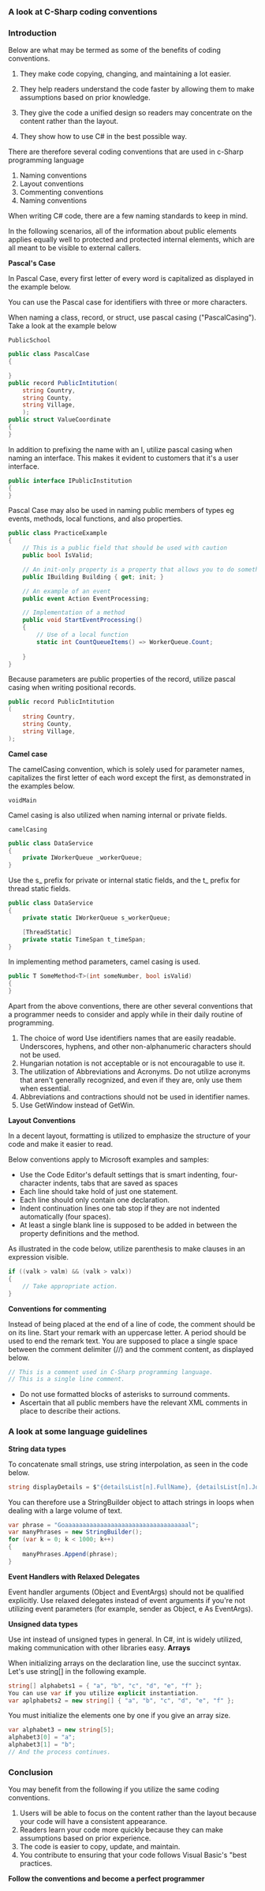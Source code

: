 ### A look at C-Sharp coding conventions
### Introduction
Below are what may be termed as some of the benefits of coding conventions.
1. They make code copying, changing, and maintaining a lot easier.

2. They help readers understand the code faster by allowing them to make assumptions based on prior knowledge.

3. They give the code a unified design so readers may concentrate on the content rather than the layout.

4. They show how to use C# in the best possible way.

There are therefore several coding conventions that are used in c-Sharp programming language
1. Naming conventions
2. Layout conventions
3. Commenting conventions
4. Naming conventions

When writing C# code, there are a few naming standards to keep in mind.

In the following scenarios, all of the information about public elements applies equally well to protected and protected internal elements, which are all meant to be visible to external callers.

**Pascal's Case**

In Pascal Case, every first letter of every word is capitalized as displayed in the example below. 

You can use the Pascal case for identifiers with three or more characters.

When naming a class, record, or struct, use pascal casing ("PascalCasing"). Take a look at the example below
```
PublicSchool
```
```c#
public class PascalCase
{

}
public record PublicIntitution(
    string Country,
    string County,
    string Village,
    );
public struct ValueCoordinate
{
}
```
In addition to prefixing the name with an I, utilize pascal casing when naming an interface. This makes it evident to customers that it's a user interface.
```c#
public interface IPublicInstitution
{
}
```
Pascal Case may also be used in naming public members of types eg events, methods, local functions, and also properties.
```c#
public class PracticeExample
{
    // This is a public field that should be used with caution
    public bool IsValid;

    // An init-only property is a property that allows you to do something only once.
    public IBuilding Building { get; init; }

    // An example of an event
    public event Action EventProcessing;

    // Implementation of a method
    public void StartEventProcessing()
    {
        // Use of a local function
        static int CountQueueItems() => WorkerQueue.Count;
        
    }
}
```
Because parameters are public properties of the record, utilize pascal casing when writing positional records.
```c#
public record PublicIntitution
(
    string Country,
    string County,
    string Village,
);
```
**Camel case**

The camelCasing convention, which is solely used for parameter names, capitalizes the first letter of each word except the first, as demonstrated in the examples below.
```
voidMain
```
Camel casing is also utilized when naming internal or private fields.
```
camelCasing
```
```c#
public class DataService
{
    private IWorkerQueue _workerQueue;
}
```
Use the s_ prefix for private or internal static fields, and the t_ prefix for thread static fields.
```c#
public class DataService
{
    private static IWorkerQueue s_workerQueue;

    [ThreadStatic]
    private static TimeSpan t_timeSpan;
}
```
In implementing method parameters, camel casing is used.
```c#
public T SomeMethod<T>(int someNumber, bool isValid)
{
}
```
Apart from the above conventions, there are other several conventions that a programmer needs to consider and apply while in their daily routine of programming.
1. The choice of word
Use identifiers names that are easily readable.
Underscores, hyphens, and other non-alphanumeric characters should not be used.
2. Hungarian notation is not acceptable or is not encouragable to use it.
3. The utilization of Abbreviations and Acronyms. 
Do not utilize acronyms that aren't generally recognized, and even if they are, only use them when essential.
4. Abbreviations and contractions should not be used in identifier names.
5. Use GetWindow instead of GetWin.

**Layout Conventions**

In a decent layout, formatting is utilized to emphasize the structure of your code and make it easier to read. 

Below conventions apply to Microsoft examples and samples:

- Use the Code Editor's default settings that is smart indenting, four-character indents, tabs that are saved as spaces 
- Each line should take hold of just one statement.
- Each line should only contain one declaration.
- Indent continuation lines one tab stop if they are not indented automatically (four spaces).
- At least a single blank line is supposed to be added in between the property definitions and the method.

As illustrated in the code below, utilize parenthesis to make clauses in an expression visible.
```c#
if ((valk > valm) && (valk > valx))
{
    // Take appropriate action.
}
```
**Conventions for commenting**

Instead of being placed at the end of a line of code, the comment should be on its line.
Start your remark with an uppercase letter.
A period should be used to end the remark text.
You are supposed to place a single space between the comment delimiter (//) and the comment content, as displayed below.
```c#
// This is a comment used in C-Sharp programming language.
// This is a single line comment.
```
- Do not use formatted blocks of asterisks to surround comments.
- Ascertain that all public members have the relevant XML comments in place to describe their actions.
### A look at some language guidelines
**String data types**

To concatenate small strings, use string interpolation, as seen in the code below.
```c#
string displayDetails = $"{detailsList[n].FullName}, {detailsList[n].JobId}";
```
You can therefore use a StringBuilder object to attach strings in loops when dealing with a large volume of text.
```c#
var phrase = "Goaaaaaaaaaaaaaaaaaaaaaaaaaaaaaaaaaaal";
var manyPhrases = new StringBuilder();
for (var k = 0; k < 1000; k++)
{
    manyPhrases.Append(phrase);
}
```
**Event Handlers with Relaxed Delegates**

Event handler arguments (Object and EventArgs) should not be qualified explicitly. Use relaxed delegates instead of event arguments if you're not utilizing event parameters (for example, sender as Object, e As EventArgs).

**Unsigned data types**

Use int instead of unsigned types in general. In C#, int is widely utilized, making communication with other libraries easy.
**Arrays**

When initializing arrays on the declaration line, use the succinct syntax. Let's use string[] in the following example.
```c#
string[] alphabets1 = { "a", "b", "c", "d", "e", "f" };
You can use var if you utilize explicit instantiation.
var aplphabets2 = new string[] { "a", "b", "c", "d", "e", "f" };
```
You must initialize the elements one by one if you give an array size.
```c#
var alphabet3 = new string[5];
alphabet3[0] = "a";
alphabet3[1] = "b";
// And the process continues.
```
### Conclusion
You may benefit from the following if you utilize the same coding conventions.
1. Users will be able to focus on the content rather than the layout because your code will have a consistent appearance.
2. Readers learn your code more quickly because they can make assumptions based on prior experience.
3. The code is easier to copy, update, and maintain.
4. You contribute to ensuring that your code follows Visual Basic's "best practices.

**Follow the conventions and become a perfect programmer**
